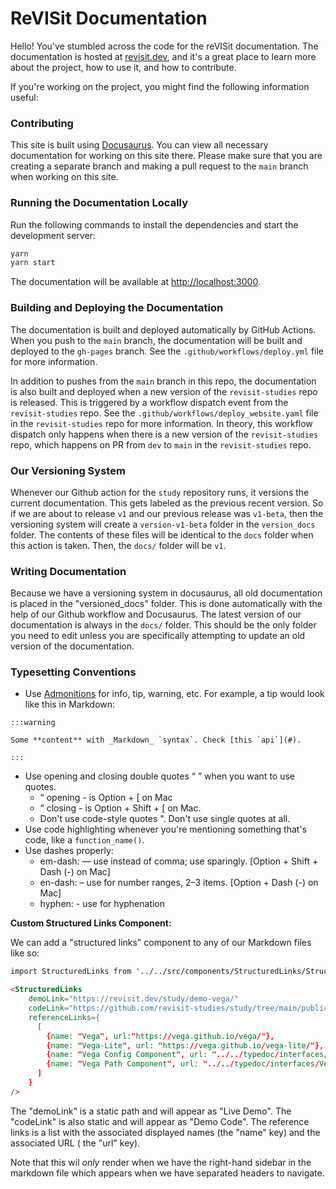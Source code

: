# ReVISit Documentation

Hello! You've stumbled across the code for the reVISit documentation. The documentation is hosted at [revisit.dev](https://revisit.dev/), and it's a great place to learn more about the project, how to use it, and how to contribute.

If you're working on the project, you might find the following information useful:

### Contributing

This site is built using [Docusaurus](https://docusaurus.io/). You can view all necessary documentation for working on this site there. Please make sure that you are creating a separate branch and making a pull request to the `main` branch when working on this site.

### Running the Documentation Locally

Run the following commands to install the dependencies and start the development server:

```bash
yarn
yarn start
```

The documentation will be available at [http://localhost:3000](http://localhost:3000).

### Building and Deploying the Documentation

The documentation is built and deployed automatically by GitHub Actions. When you push to the `main` branch, the documentation will be built and deployed to the `gh-pages` branch. See the `.github/workflows/deploy.yml` file for more information.

In addition to pushes from the `main` branch in this repo, the documentation is also built and deployed when a new version of the `revisit-studies` repo is released. This is triggered by a workflow dispatch event from the `revisit-studies` repo. See the `.github/workflows/deploy_website.yaml` file in the `revisit-studies` repo for more information. In theory, this workflow dispatch only happens when there is a new version of the `revisit-studies` repo, which happens on PR from `dev` to `main` in the `revisit-studies` repo.

### Our Versioning System

Whenever our Github action for the `study` repository runs, it versions the current documentation. This gets labeled as the previous recent version. So if we are about to release `v1` and our previous release was `v1-beta`, then the versioning system will create a `version-v1-beta` folder in the `version_docs` folder. The contents of these files will be identical to the `docs` folder when this action is taken. Then, the `docs/` folder will be `v1`.


### Writing Documentation

Because we have a versioning system in docusaurus, all old documentation is placed in the "versioned_docs" folder. This is done automatically with the help of our Github workflow and Docusaurus. The latest version of our documentation is always in the `docs/` folder. This should be the only folder you need to edit unless you are specifically attempting to update an old version of the documentation.



### Typesetting Conventions

* Use [Admonitions](https://docusaurus.io/docs/markdown-features/admonitions) for info, tip, warning, etc. For example, a tip would look like this in Markdown: 
```
:::warning

Some **content** with _Markdown_ `syntax`. Check [this `api`](#).

:::
```
* Use opening and closing double quotes “ ” when you want to use quotes. 
    * “ opening - is Option + [ on Mac
    * ” closing - is Option + Shift + [ on Mac.
    * Don't use code-style quotes ". Don't use single quotes at all. 
* Use code highlighting whenever you're mentioning something that's code, like a `function_name()`. 
* Use dashes properly:
    * em-dash: — use instead of comma; use sparingly. [Option + Shift + Dash (-) on Mac]
    * en-dash: – use for number ranges, 2–3 items. [Option + Dash (-) on Mac] 
    * hyphen: - use for hyphenation


**Custom Structured Links Component:**

We can add a "structured links" component to any of our Markdown files like so:

```markdown
import StructuredLinks from '../../src/components/StructuredLinks/StructuredLinks.tsx';

<StructuredLinks
    demoLink="https://revisit.dev/study/demo-vega/"
    codeLink="https://github.com/revisit-studies/study/tree/main/public/demo-vega"
    referenceLinks={
      [
        {name: "Vega", url:"https://vega.github.io/vega/"},
        {name: "Vega-Lite", url: "https://vega.github.io/vega-lite/"},
        {name: "Vega Config Component", url: "../../typedoc/interfaces/VegaComponentConfig/"},
        {name: "Vega Path Component", url: "../../typedoc/interfaces/VegaComponentPath/"}
      ]
    }
/>
```

The "demoLink" is a static path and will appear as "Live Demo". The "codeLink" is also static and will appear as "Demo Code". The reference links is a list with the associated displayed names (the "name" key) and the associated URL ( the "url" key).

Note that this wil _only_ render when we have the right-hand sidebar in the markdown file which appears when we have separated headers to navigate.





